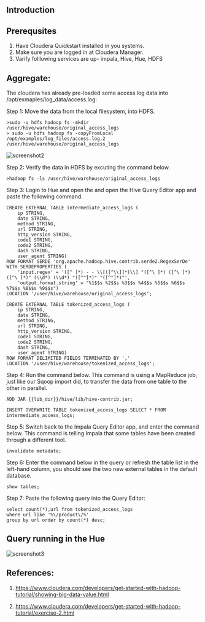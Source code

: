 ## Introduction


## Prerequsites
1. Have Cloudera Quickstart installed in you systems.
2. Make sure you are logged in at Cloudera Manager. 
3. Varify folllowing services are up- impala, Hive, Hue, HDFS

## Aggregate:

The cloudera has already pre-loaded some access log data into /opt/exmaples/log_data/access.log:

Step 1: Move the data from the local filesystem, into HDFS.
```
>sudo -u hdfs hadoop fs -mkdir /user/hive/warehouse/original_access_logs
> sudo -u hdfs hadoop fs -copyFromLocal /opt/examples/log_files/access.log.2 /user/hive/warehouse/original_access_logs
```


![screenshot2](https://user-images.githubusercontent.com/33071134/48032309-c4175f00-e11c-11e8-86f0-60f0da9f0e89.png)

Step 2: Verify the data in HDFS by excuting the command below.
```
>hadoop fs -ls /user/hive/warehouse/original_access_logs
```

Step 3: Login to Hue and open the and open the Hive Query Editor app and paste the following command.
```
CREATE EXTERNAL TABLE intermediate_access_logs (
    ip STRING,
    date STRING,
    method STRING,
    url STRING,
    http_version STRING,
    code1 STRING,
    code2 STRING,
    dash STRING,
    user_agent STRING)
ROW FORMAT SERDE 'org.apache.hadoop.hive.contrib.serde2.RegexSerDe'
WITH SERDEPROPERTIES (
    'input.regex' = '([^ ]*) - - \\[([^\\]]*)\\] "([^\ ]*) ([^\ ]*) ([^\ ]*)" (\\d*) (\\d*) "([^"]*)" "([^"]*)"',
    'output.format.string' = "%1$$s %2$$s %3$$s %4$$s %5$$s %6$$s %7$$s %8$$s %9$$s")
LOCATION '/user/hive/warehouse/original_access_logs';

CREATE EXTERNAL TABLE tokenized_access_logs (
    ip STRING,
    date STRING,
    method STRING,
    url STRING,
    http_version STRING,
    code1 STRING,
    code2 STRING,
    dash STRING,
    user_agent STRING)
ROW FORMAT DELIMITED FIELDS TERMINATED BY ','
LOCATION '/user/hive/warehouse/tokenized_access_logs';
```
Step 4: Run the command below. This command is using a MapReduce job, just like our Sqoop import did, to transfer the data from one table to the other in parallel.

```
ADD JAR {{lib_dir}}/hive/lib/hive-contrib.jar;

INSERT OVERWRITE TABLE tokenized_access_logs SELECT * FROM intermediate_access_logs;
```
Step 5: Switch back to the Impala Query Editor app, and enter the command below. This command is telling Impala that some tables have been created through a different tool.

```
invalidate metadata;

```

Step 6: Enter the command below in the query or refresh the table list in the left-hand column, you should see the two new external tables in the default database. 
```
show tables;
```

Step 7: Paste the following query into the Query Editor:

```
select count(*),url from tokenized_access_logs
where url like '%\/product\/%'
group by url order by count(*) desc;

```



## Query running in the Hue

![screenshot3](https://user-images.githubusercontent.com/33071134/48032333-dc877980-e11c-11e8-84d7-c756533f207d.png)

## References:

1. https://www.cloudera.com/developers/get-started-with-hadoop-tutorial/showing-big-data-value.html

2. https://www.cloudera.com/developers/get-started-with-hadoop-tutorial/exercise-2.html


